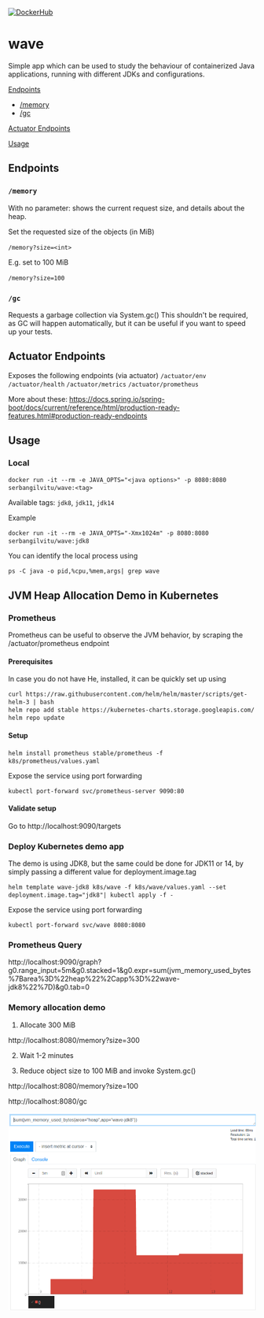 [![DockerHub](https://img.shields.io/badge/Dockerhub-serbangilvitu%2Fwave-orange.svg)](https://hub.docker.com/r/serbangilvitu/wave)
# wave
Simple app which can be used to study the behaviour of containerized Java applications, running with different JDKs and configurations. 

[Endpoints](https://github.com/serbangilvitu/wave#endpoints)
* [/memory](https://github.com/serbangilvitu/wave/blob/master/README.md#memory)
* [/gc](https://github.com/serbangilvitu/wave/blob/master/README.md#gc)

[Actuator Endpoints](https://github.com/serbangilvitu/wave#actuator-endpoints)

[Usage](https://github.com/serbangilvitu/wave/blob/master/README.md#usage)



## Endpoints
### `/memory`

With no parameter: shows the current request size, and details about the heap.

Set the requested size of the objects (in MiB)

`/memory?size=<int>`

E.g. set to 100 MiB

`/memory?size=100`


### `/gc`

Requests a garbage collection via System.gc()
This shouldn't be required, as GC will happen automatically, but it can be useful if you want to speed up your tests.

## Actuator Endpoints
Exposes the following endpoints (via actuator)
`/actuator/env` `/actuator/health` `/actuator/metrics` `/actuator/prometheus`

More about these:
https://docs.spring.io/spring-boot/docs/current/reference/html/production-ready-features.html#production-ready-endpoints

## Usage
### Local
```
docker run -it --rm -e JAVA_OPTS="<java options>" -p 8080:8080 serbangilvitu/wave:<tag>
```
Available tags: `jdk8`, `jdk11`, `jdk14`

Example
```
docker run -it --rm -e JAVA_OPTS="-Xmx1024m" -p 8080:8080 serbangilvitu/wave:jdk8
```

You can identify the local process using
```
ps -C java -o pid,%cpu,%mem,args| grep wave
```

## JVM Heap Allocation Demo in Kubernetes

### Prometheus
Prometheus can be useful to observe the JVM behavior, by scraping the /actuator/prometheus endpoint

#### Prerequisites
In case you do not have He, installed, it can be quickly set up using
```
curl https://raw.githubusercontent.com/helm/helm/master/scripts/get-helm-3 | bash
helm repo add stable https://kubernetes-charts.storage.googleapis.com/
helm repo update
```
#### Setup
```
helm install prometheus stable/prometheus -f k8s/prometheus/values.yaml
```

Expose the service using port forwarding
```
kubectl port-forward svc/prometheus-server 9090:80
```

#### Validate setup
Go to http://localhost:9090/targets

### Deploy Kubernetes demo app
The demo is using JDK8, but the same could be done for JDK11 or 14, by simply passing a different value for deployment.image.tag
```
helm template wave-jdk8 k8s/wave -f k8s/wave/values.yaml --set deployment.image.tag="jdk8"| kubectl apply -f -
```

Expose the service using port forwarding
```
kubectl port-forward svc/wave 8080:8080
```


### Prometheus Query
http://localhost:9090/graph?g0.range_input=5m&g0.stacked=1&g0.expr=sum(jvm_memory_used_bytes%7Barea%3D%22heap%22%2Capp%3D%22wave-jdk8%22%7D)&g0.tab=0

### Memory allocation demo
1) Allocate 300 MiB

http://localhost:8080/memory?size=300

2) Wait 1-2 minutes

3) Reduce object size to 100 MiB and invoke System.gc()

http://localhost:8080/memory?size=100

http://localhost:8080/gc

![JVM Heap Demo](https://github.com/serbangilvitu/wave/blob/master/jvm-heap-demo.png?raw=true)
